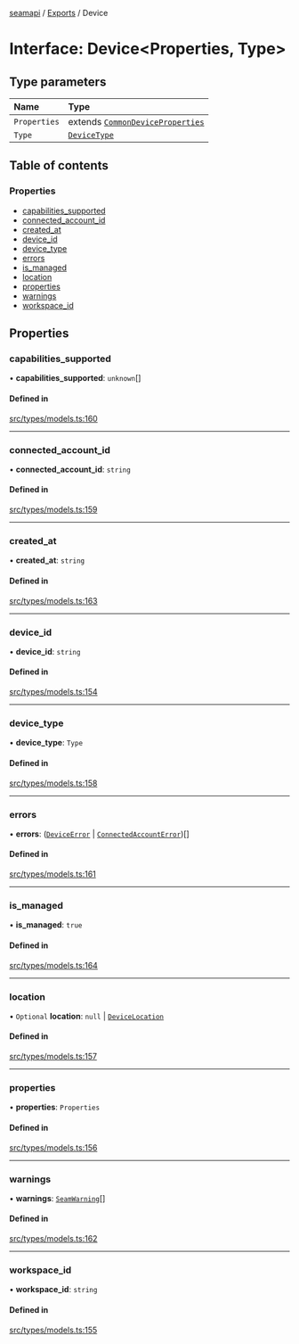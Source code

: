 [seamapi](../README.md) / [Exports](../modules.md) / Device

# Interface: Device<Properties, Type\>

## Type parameters

| Name | Type |
| :------ | :------ |
| `Properties` | extends [`CommonDeviceProperties`](../modules.md#commondeviceproperties) |
| `Type` | [`DeviceType`](../modules.md#devicetype) |

## Table of contents

### Properties

- [capabilities\_supported](Device.md#capabilities_supported)
- [connected\_account\_id](Device.md#connected_account_id)
- [created\_at](Device.md#created_at)
- [device\_id](Device.md#device_id)
- [device\_type](Device.md#device_type)
- [errors](Device.md#errors)
- [is\_managed](Device.md#is_managed)
- [location](Device.md#location)
- [properties](Device.md#properties)
- [warnings](Device.md#warnings)
- [workspace\_id](Device.md#workspace_id)

## Properties

### capabilities\_supported

• **capabilities\_supported**: `unknown`[]

#### Defined in

[src/types/models.ts:160](https://github.com/seamapi/javascript/blob/main/src/types/models.ts#L160)

___

### connected\_account\_id

• **connected\_account\_id**: `string`

#### Defined in

[src/types/models.ts:159](https://github.com/seamapi/javascript/blob/main/src/types/models.ts#L159)

___

### created\_at

• **created\_at**: `string`

#### Defined in

[src/types/models.ts:163](https://github.com/seamapi/javascript/blob/main/src/types/models.ts#L163)

___

### device\_id

• **device\_id**: `string`

#### Defined in

[src/types/models.ts:154](https://github.com/seamapi/javascript/blob/main/src/types/models.ts#L154)

___

### device\_type

• **device\_type**: `Type`

#### Defined in

[src/types/models.ts:158](https://github.com/seamapi/javascript/blob/main/src/types/models.ts#L158)

___

### errors

• **errors**: ([`DeviceError`](DeviceError.md) \| [`ConnectedAccountError`](ConnectedAccountError.md))[]

#### Defined in

[src/types/models.ts:161](https://github.com/seamapi/javascript/blob/main/src/types/models.ts#L161)

___

### is\_managed

• **is\_managed**: ``true``

#### Defined in

[src/types/models.ts:164](https://github.com/seamapi/javascript/blob/main/src/types/models.ts#L164)

___

### location

• `Optional` **location**: ``null`` \| [`DeviceLocation`](../modules.md#devicelocation)

#### Defined in

[src/types/models.ts:157](https://github.com/seamapi/javascript/blob/main/src/types/models.ts#L157)

___

### properties

• **properties**: `Properties`

#### Defined in

[src/types/models.ts:156](https://github.com/seamapi/javascript/blob/main/src/types/models.ts#L156)

___

### warnings

• **warnings**: [`SeamWarning`](SeamWarning.md)[]

#### Defined in

[src/types/models.ts:162](https://github.com/seamapi/javascript/blob/main/src/types/models.ts#L162)

___

### workspace\_id

• **workspace\_id**: `string`

#### Defined in

[src/types/models.ts:155](https://github.com/seamapi/javascript/blob/main/src/types/models.ts#L155)
